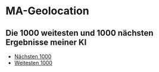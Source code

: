 # MA-Geolocation

## Die 1000 weitesten und 1000 nächsten Ergebnisse meiner KI

- [Nächsten 1000](https://legolas0612.github.io/MA-Geolocation/map_closest_1000.html)
- [Weitesten 1000](https://legolas0612.github.io/MA-Geolocation/map_furthest_1000.html)

